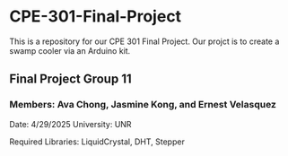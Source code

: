 # CPE-301-Final-Project
This is a repository for our CPE 301 Final Project. Our projct is to create a swamp cooler via an Arduino kit.
## Final Project Group 11
### Members: Ava Chong, Jasmine Kong, and Ernest Velasquez
Date: 4/29/2025    University: UNR
  
Required Libraries: LiquidCrystal, DHT, Stepper